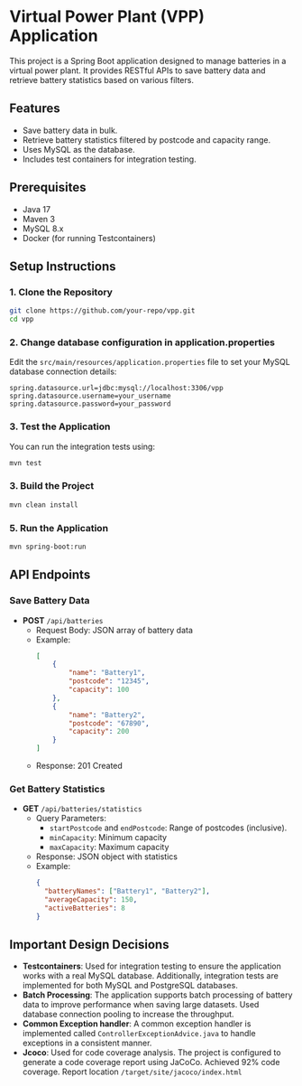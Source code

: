 # Virtual Power Plant (VPP) Application

This project is a Spring Boot application designed to manage batteries in a virtual power plant. It provides RESTful APIs to save battery data and retrieve battery statistics based on various filters.

## Features
- Save battery data in bulk.
- Retrieve battery statistics filtered by postcode and capacity range.
- Uses MySQL as the database.
- Includes test containers for integration testing.

## Prerequisites
- Java 17
- Maven 3
- MySQL 8.x
- Docker (for running Testcontainers)

## Setup Instructions

### 1. Clone the Repository
```bash
git clone https://github.com/your-repo/vpp.git
cd vpp
```

### 2. Change database configuration in application.properties
Edit the `src/main/resources/application.properties` file to set your MySQL database connection details:
```properties
spring.datasource.url=jdbc:mysql://localhost:3306/vpp
spring.datasource.username=your_username
spring.datasource.password=your_password
```
### 3. Test the Application
You can run the integration tests using:
```bash
mvn test
```

### 3. Build the Project
```bash
mvn clean install
```

### 5. Run the Application
```bash
mvn spring-boot:run
```

## API Endpoints
### Save Battery Data
- **POST** `/api/batteries`
  - Request Body: JSON array of battery data
  - Example:
    ```json
    [
        {
            "name": "Battery1",
            "postcode": "12345",
            "capacity": 100
        },
        {
            "name": "Battery2",
            "postcode": "67890",
            "capacity": 200
        }
    ]
    ```
  - Response: 201 Created

### Get Battery Statistics
- **GET** `/api/batteries/statistics`
  - Query Parameters:
    - `startPostcode` and `endPostcode`: Range of postcodes (inclusive).
    - `minCapacity`: Minimum capacity
    - `maxCapacity`: Maximum capacity
  - Response: JSON object with statistics
  - Example:
    ```json
    { 
      "batteryNames": ["Battery1", "Battery2"],
      "averageCapacity": 150,
      "activeBatteries": 8
    }
    ```

## Important Design Decisions
- **Testcontainers**: Used for integration testing to ensure the application works with a real MySQL database. Additionally, integration tests are implemented for both MySQL and PostgreSQL databases.
- **Batch Processing**: The application supports batch processing of battery data to improve performance when saving large datasets. Used database connection pooling to increase the throughput.
- **Common Exception handler**: A common exception handler is implemented called ``ControllerExceptionAdvice.java`` to handle exceptions in a consistent manner.
- **Jcoco**: Used for code coverage analysis. The project is configured to generate a code coverage report using JaCoCo. Achieved 92% code coverage. Report location ``/target/site/jacoco/index.html`` 